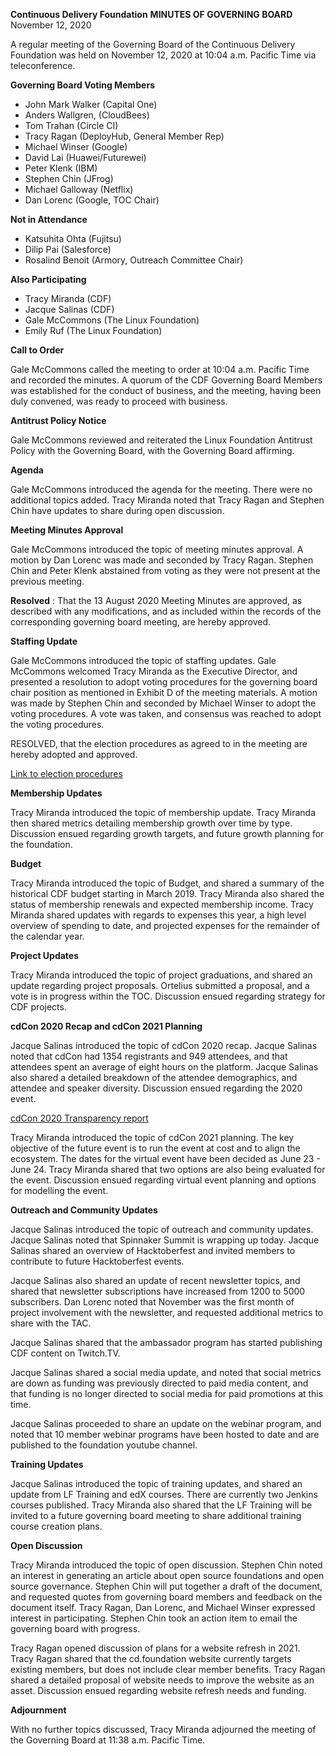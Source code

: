 **Continuous Delivery Foundation**
**MINUTES OF GOVERNING BOARD**
November 12, 2020

A regular meeting of the Governing Board of the Continuous Delivery Foundation was held on November 12, 2020 at 10:04 a.m. Pacific Time via teleconference.

**Governing Board Voting Members**
* John Mark Walker (Capital One)
* Anders Wallgren, (CloudBees)
* Tom Trahan (Circle CI)
* Tracy Ragan (DeployHub, General Member Rep)
* Michael Winser (Google)
* David Lai (Huawei/Futurewei)
* Peter Klenk (IBM)
* Stephen Chin (JFrog)
* Michael Galloway (Netflix)
* Dan Lorenc (Google, TOC Chair)

**Not in Attendance**
* Katsuhita Ohta (Fujitsu)
* Dilip Pai (Salesforce)
* Rosalind Benoit (Armory, Outreach Committee Chair)

**Also Participating**
* Tracy Miranda (CDF)
* Jacque Salinas (CDF)
* Gale McCommons (The Linux Foundation)
* Emily Ruf (The Linux Foundation)

**Call to Order**

Gale McCommons called the meeting to order at​ 10:04 a.m. Pacific Time and r​ecorded the minutes. ​A quorum of the CDF Governing Board Members was established for the conduct of business, and the meeting, having been duly convened, was ready to proceed with business.

**Antitrust Policy Notice**

Gale McCommons reviewed and reiterated the Linux Foundation Antitrust Policy with the Governing Board, with the Governing Board affirming.

**Agenda**

Gale McCommons introduced the agenda for the meeting. There were no additional topics added. Tracy Miranda noted that Tracy Ragan and Stephen Chin have updates to share during open discussion.

**Meeting Minutes Approval**

Gale McCommons introduced the topic of meeting minutes approval. A motion by Dan Lorenc was made and seconded by Tracy Ragan. Stephen Chin and Peter Klenk abstained from voting as they were not present at the previous meeting.

**Resolved** ​: That the 13 August 2020 Meeting Minutes are approved, as described with any modifications, and as included within the records of the corresponding governing board meeting, are hereby approved.

**Staffing Update**

Gale McCommons introduced the topic of staffing updates. Gale McCommons welcomed Tracy Miranda as the Executive Director, and presented a resolution to adopt voting procedures for the governing board chair position as mentioned in Exhibit D of the meeting materials. A motion was made by Stephen Chin and seconded by Michael Winser to adopt the voting procedures. A vote was taken, and consensus was reached to adopt the voting procedures.

RESOLVED, that the election procedures as agreed to in the meeting are hereby adopted and
approved.

[Link to election procedures](https://github.com/cdfoundation/foundation/blob/master/Elections.MD)


**Membership Updates**

Tracy Miranda introduced the topic of membership update. Tracy Miranda then shared metrics detailing membership growth over time by type. Discussion ensued regarding growth targets, and future growth planning for the foundation.

**Budget**

Tracy Miranda introduced the topic of Budget, and shared a summary of the historical CDF budget starting in March 2019. Tracy Miranda also shared the status of membership renewals and expected membership income. Tracy Miranda shared updates with regards to expenses this year, a high level overview of spending to date, and projected expenses for the remainder of the calendar year.

**Project Updates**

Tracy Miranda introduced the topic of project graduations, and shared an update regarding project proposals. Ortelius submitted a proposal, and a vote is in progress within the TOC. Discussion ensued regarding strategy for CDF projects.

**cdCon 2020 Recap and cdCon 2021 Planning**

Jacque Salinas introduced the topic of cdCon 2020 recap. Jacque Salinas noted that cdCon had 1354 registrants and 949 attendees, and that attendees spent an average of eight hours on the platform. Jacque Salinas also shared a detailed breakdown of the attendee demographics, and attendee and speaker diversity. Discussion ensued regarding the 2020 event.

[cdCon 2020 Transparency report](https://drive.google.com/file/d/1ljK2mSLP7MG-K-YqA58y73pnDKsgweTK/view)

Tracy Miranda introduced the topic of cdCon 2021 planning. The key objective of the future event is to run the event at cost and to align the ecosystem. The dates for the virtual event have been decided as June 23 - June 24. Tracy Miranda shared that two options are also being evaluated for the event. Discussion ensued regarding virtual event planning and options for modelling the event.

**Outreach and Community Updates**

Jacque Salinas introduced the topic of outreach and community updates. Jacque Salinas noted that Spinnaker Summit is wrapping up today. Jacque Salinas shared an overview of Hacktoberfest and invited members to contribute to future Hacktoberfest events.

Jacque Salinas also shared an update of recent newsletter topics, and shared that newsletter subscriptions have increased from 1200 to 5000 subscribers. Dan Lorenc noted that November was the first month of project involvement with the newsletter, and requested additional metrics to share with the TAC.

Jacque Salinas shared that the ambassador program has started publishing CDF content on Twitch.TV.

Jacque Salinas shared a social media update, and noted that social metrics are down as funding was previously directed to paid media content, and that funding is no longer directed to social media for paid promotions at this time.

Jacque Salinas proceeded to share an update on the webinar program, and noted that 10 member webinar programs have been hosted to date and are published to the foundation youtube channel.

**Training Updates**

Jacque Salinas introduced the topic of training updates, and shared an update from LF Training and edX courses. There are currently two Jenkins courses published. Tracy Miranda also shared that the LF Training will be invited to a future governing board meeting to share additional training course creation plans.

**Open Discussion**

Tracy Miranda introduced the topic of open discussion. Stephen Chin noted an interest in generating an article about open source foundations and open source governance. Stephen Chin will put together a draft of the document, and requested quotes from governing board members and feedback on the document itself. Tracy Ragan, Dan Lorenc, and Michael Winser expressed interest in participating. Stephen Chin took an action item to email the governing board with progress. 

Tracy Ragan opened discussion of plans for a website refresh in 2021. Tracy Ragan shared that the cd.foundation website currently targets existing members, but does not include clear member benefits. Tracy Ragan shared a detailed proposal of website needs to improve the website as an asset. Discussion ensued regarding website refresh needs and funding.

**Adjournment**

With no further topics discussed, Tracy Miranda adjourned the meeting of the Governing Board at 11:38 a.m. Pacific Time.
